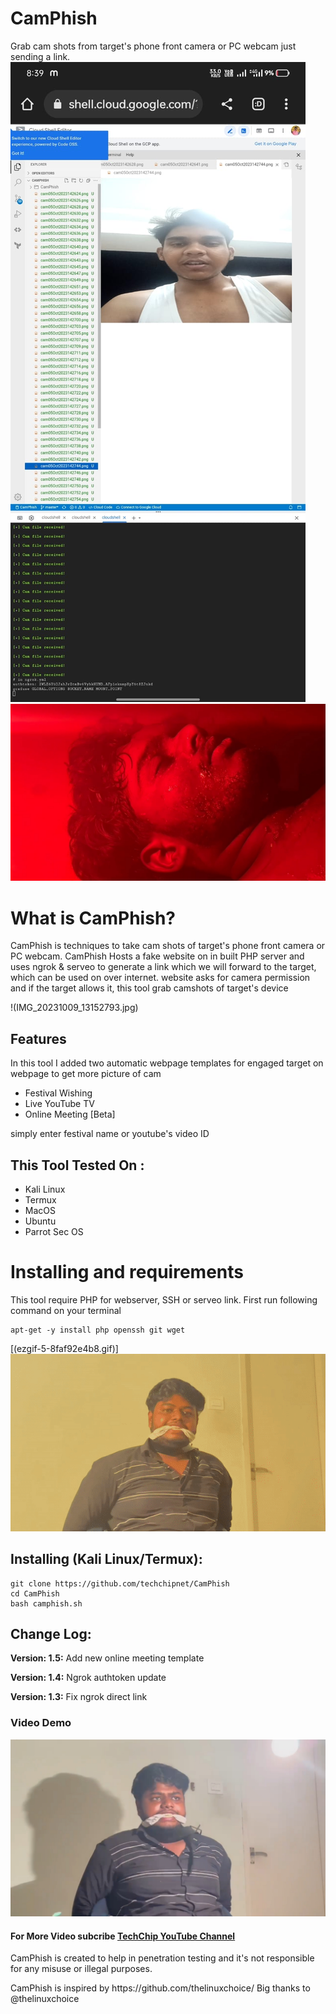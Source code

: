 # CamPhish
Grab cam shots from target's phone front camera or PC webcam just sending a link.
![CamPhish](IMG-20231005-WA0050.jpg)
![CamPhish](IMG_20231009_13152793.jpg)

# What is CamPhish?
<p>CamPhish is techniques to take cam shots of target's phone front camera or PC webcam. CamPhish Hosts a fake website on in built PHP server and uses ngrok & serveo to generate a link which we will forward to the target, which can be used on over internet. website asks for camera permission and if the target allows it, this tool grab camshots of target's device</p>
!(IMG_20231009_13152793.jpg)

## Features
<p>In this tool I added two automatic webpage templates for engaged target on webpage to get more picture of cam</p>
<ul>
  <li>Festival Wishing</li>
  <li>Live YouTube TV</li>
   <li>Online Meeting [Beta]</li>
</ul>
<p>simply enter festival name or youtube's video ID</p>

## This Tool Tested On :
<ul>
  <li>Kali Linux</li>
  <li>Termux</li>
  <li>MacOS</li>
  <li>Ubuntu</li>
  <li>Parrot Sec OS</li>
</ul>

# Installing and requirements
<p>This tool require PHP for webserver, SSH or serveo link. First run following command on your terminal</p>

```
apt-get -y install php openssh git wget
```

[(ezgif-5-8faf92e4b8.gif)]
![CamPhish](ezgif-5-8faf92e4b8.gif)

## Installing (Kali Linux/Termux):

```
git clone https://github.com/techchipnet/CamPhish
cd CamPhish
bash camphish.sh
```

## Change Log:

<p><b>Version: 1.5:</b> Add new online meeting template</p>
<p><b>Version: 1.4:</b> Ngrok authtoken update</p>
<p><b>Version: 1.3:</b> Fix ngrok direct link</p>

### Video Demo
[![CamPhish Update demo](IMG_20231009_12230350.jpg)](https://www.youtube.com/watch?v=i7tvDJx3-yw)
#### For More Video subcribe <a href="http://youtube.com/techchipnet">TechChip YouTube Channel</a>
<p>CamPhish is created to help in penetration testing and it's not responsible for any misuse or illegal purposes.</p>
<p>CamPhish is inspired by https://github.com/thelinuxchoice/ Big thanks to @thelinuxchoice</p>
